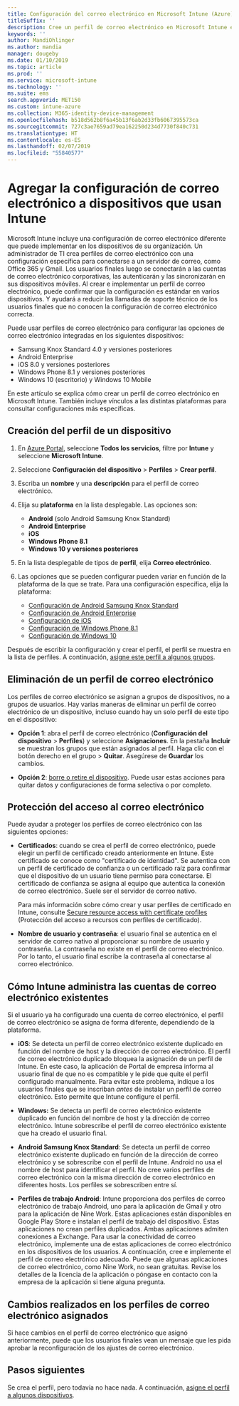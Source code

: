 ```yaml
---
title: Configuración del correo electrónico en Microsoft Intune (Azure) | Microsoft Docs
titleSuffix: ''
description: Cree un perfil de correo electrónico en Microsoft Intune e implemente este perfil en dispositivos Windows, iOS y Android Enterprise. Use un perfil de correo electrónico para configurar los valores de correo electrónico comunes, incluidos un servidor de correo electrónico y un método de autenticación para conectarse al correo electrónico corporativo en los dispositivos que administra.
keywords: ''
author: MandiOhlinger
ms.author: mandia
manager: dougeby
ms.date: 01/10/2019
ms.topic: article
ms.prod: ''
ms.service: microsoft-intune
ms.technology: ''
ms.suite: ems
search.appverid: MET150
ms.custom: intune-azure
ms.collection: M365-identity-device-management
ms.openlocfilehash: b518d562b8f6a45b13f6ab2d33fb6067395573ca
ms.sourcegitcommit: 727c3ae7659ad79ea162250d234d7730f840c731
ms.translationtype: HT
ms.contentlocale: es-ES
ms.lasthandoff: 02/07/2019
ms.locfileid: "55840577"
---
```

# <a name="add-email-settings-to-devices-using-intune"></a>Agregar la configuración de correo electrónico a dispositivos que usan Intune

Microsoft Intune incluye una configuración de correo electrónico diferente que puede implementar en los dispositivos de su organización. Un administrador de TI crea perfiles de correo electrónico con una configuración específica para conectarse a un servidor de correo, como Office 365 y Gmail. Los usuarios finales luego se conectarán a las cuentas de correo electrónico corporativas, las autenticarán y las sincronizarán en sus dispositivos móviles. Al crear e implementar un perfil de correo electrónico, puede confirmar que la configuración es estándar en varios dispositivos. Y ayudará a reducir las llamadas de soporte técnico de los usuarios finales que no conocen la configuración de correo electrónico correcta.

Puede usar perfiles de correo electrónico para configurar las opciones de correo electrónico integradas en los siguientes dispositivos:

- Samsung Knox Standard 4.0 y versiones posteriores
- Android Enterprise
- iOS 8.0 y versiones posteriores
- Windows Phone 8.1 y versiones posteriores
- Windows 10 (escritorio) y Windows 10 Mobile

En este artículo se explica cómo crear un perfil de correo electrónico en Microsoft Intune. También incluye vínculos a las distintas plataformas para consultar configuraciones más específicas.

## <a name="create-a-device-profile"></a>Creación del perfil de un dispositivo

1. En [Azure Portal](https://portal.azure.com), seleccione **Todos los servicios**, filtre por **Intune** y seleccione **Microsoft Intune**.
2. Seleccione **Configuración del dispositivo** > **Perfiles** > **Crear perfil**.
3. Escriba un **nombre** y una **descripción** para el perfil de correo electrónico.
4. Elija su **plataforma** en la lista desplegable. Las opciones son:

    - **Android** (solo Android Samsung Knox Standard)
    - **Android Enterprise**
    - **iOS**
    - **Windows Phone 8.1**
    - **Windows 10 y versiones posteriores**

5. En la lista desplegable de tipos de **perfil**, elija **Correo electrónico**.
6. Las opciones que se pueden configurar pueden variar en función de la plataforma de la que se trate. Para una configuración específica, elija la plataforma:

    - [Configuración de Android Samsung Knox Standard](email-settings-android.md)
    - [Configuración de Android Enterprise](email-settings-android-enterprise.md)
    - [Configuración de iOS](email-settings-ios.md)
    - [Configuración de Windows Phone 8.1](email-settings-windows-phone-8-1.md)
    - [Configuración de Windows 10](email-settings-windows-10.md)

Después de escribir la configuración y crear el perfil, el perfil se muestra en la lista de perfiles. A continuación, [asigne este perfil a algunos grupos](device-profile-assign.md).

## <a name="remove-an-email-profile"></a>Eliminación de un perfil de correo electrónico

Los perfiles de correo electrónico se asignan a grupos de dispositivos, no a grupos de usuarios. Hay varias maneras de eliminar un perfil de correo electrónico de un dispositivo, incluso cuando hay un solo perfil de este tipo en el dispositivo:

- **Opción 1**: abra el perfil de correo electrónico (**Configuración del dispositivo** > **Perfiles**) y seleccione **Asignaciones**. En la pestaña **Incluir** se muestran los grupos que están asignados al perfil. Haga clic con el botón derecho en el grupo > **Quitar**. Asegúrese de **Guardar** los cambios.

- **Opción 2**: [borre o retire el dispositivo](devices-wipe.md). Puede usar estas acciones para quitar datos y configuraciones de forma selectiva o por completo.

## <a name="secure-email-access"></a>Protección del acceso al correo electrónico

Puede ayudar a proteger los perfiles de correo electrónico con las siguientes opciones:

- **Certificados**: cuando se crea el perfil de correo electrónico, puede elegir un perfil de certificado creado anteriormente en Intune. Este certificado se conoce como "certificado de identidad". Se autentica con un perfil de certificado de confianza o un certificado raíz para confirmar que el dispositivo de un usuario tiene permiso para conectarse. El certificado de confianza se asigna al equipo que autentica la conexión de correo electrónico. Suele ser el servidor de correo nativo.

  Para más información sobre cómo crear y usar perfiles de certificado en Intune, consulte [Secure resource access with certificate profiles](certificates-configure.md) (Protección del acceso a recursos con perfiles de certificado).

- **Nombre de usuario y contraseña**: el usuario final se autentica en el servidor de correo nativo al proporcionar su nombre de usuario y contraseña. La contraseña no existe en el perfil de correo electrónico. Por lo tanto, el usuario final escribe la contraseña al conectarse al correo electrónico.

## <a name="how-intune-handles-existing-email-accounts"></a>Cómo Intune administra las cuentas de correo electrónico existentes

Si el usuario ya ha configurado una cuenta de correo electrónico, el perfil de correo electrónico se asigna de forma diferente, dependiendo de la plataforma.

- **iOS**: Se detecta un perfil de correo electrónico existente duplicado en función del nombre de host y la dirección de correo electrónico. El perfil de correo electrónico duplicado bloquea la asignación de un perfil de Intune. En este caso, la aplicación de Portal de empresa informa al usuario final de que no es compatible y le pide que quite el perfil configurado manualmente. Para evitar este problema, indique a los usuarios finales que se inscriban *antes* de instalar un perfil de correo electrónico. Esto permite que Intune configure el perfil.

- **Windows:** Se detecta un perfil de correo electrónico existente duplicado en función del nombre de host y la dirección de correo electrónico. Intune sobrescribe el perfil de correo electrónico existente que ha creado el usuario final.

- **Android Samsung Knox Standard**: Se detecta un perfil de correo electrónico existente duplicado en función de la dirección de correo electrónico y se sobrescribe con el perfil de Intune. Android no usa el nombre de host para identificar el perfil. No cree varios perfiles de correo electrónico con la misma dirección de correo electrónico en diferentes hosts. Los perfiles se sobrescriben entre sí.

- **Perfiles de trabajo Android**: Intune proporciona dos perfiles de correo electrónico de trabajo Android, uno para la aplicación de Gmail y otro para la aplicación de Nine Work. Estas aplicaciones están disponibles en Google Play Store e instalan el perfil de trabajo del dispositivo. Estas aplicaciones no crean perfiles duplicados. Ambas aplicaciones admiten conexiones a Exchange. Para usar la conectividad de correo electrónico, implemente una de estas aplicaciones de correo electrónico en los dispositivos de los usuarios. A continuación, cree e implemente el perfil de correo electrónico adecuado. Puede que algunas aplicaciones de correo electrónico, como Nine Work, no sean gratuitas. Revise los detalles de la licencia de la aplicación o póngase en contacto con la empresa de la aplicación si tiene alguna pregunta.

## <a name="changes-to-assigned-email-profiles"></a>Cambios realizados en los perfiles de correo electrónico asignados

Si hace cambios en el perfil de correo electrónico que asignó anteriormente, puede que los usuarios finales vean un mensaje que les pida aprobar la reconfiguración de los ajustes de correo electrónico.

## <a name="next-steps"></a>Pasos siguientes

Se crea el perfil, pero todavía no hace nada. A continuación, [asigne el perfil a algunos dispositivos](device-profile-assign.md).
